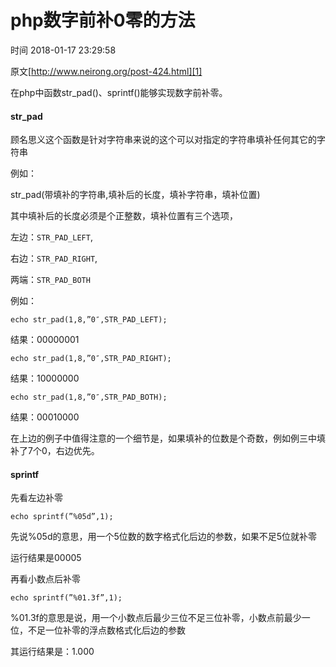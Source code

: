 # php数字前补0零的方法

 时间 2018-01-17 23:29:58 

原文[http://www.neirong.org/post-424.html][1]


在php中函数str_pad()、sprintf()能够实现数字前补零。

#### str_pad

顾名思义这个函数是针对字符串来说的这个可以对指定的字符串填补任何其它的字符串

例如：

str_pad(带填补的字符串,填补后的长度，填补字符串，填补位置)

其中填补后的长度必须是个正整数，填补位置有三个选项，

左边：`STR_PAD_LEFT`,

右边：`STR_PAD_RIGHT`,

两端：`STR_PAD_BOTH`

例如：

    echo str_pad(1,8,”0″,STR_PAD_LEFT);

结果：00000001

    echo str_pad(1,8,”0″,STR_PAD_RIGHT);

结果：10000000

    echo str_pad(1,8,”0″,STR_PAD_BOTH);

结果：00010000

在上边的例子中值得注意的一个细节是，如果填补的位数是个奇数，例如例三中填补了7个0，右边优先。

#### sprintf

先看左边补零

    echo sprintf(”%05d”,1);

先说%05d的意思，用一个5位数的数字格式化后边的参数，如果不足5位就补零

运行结果是00005

再看小数点后补零

    echo sprintf(”%01.3f”,1);

%01.3f的意思是说，用一个小数点后最少三位不足三位补零，小数点前最少一位，不足一位补零的浮点数格式化后边的参数

其运行结果是：1.000

[1]: http://www.neirong.org/post-424.html